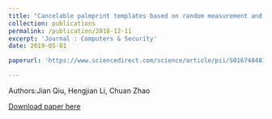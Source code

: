 ```yaml
---
title: "Cancelable palmprint templates based on random measurement and noise data for security and privacy-preserving authentication"
collection: publications
permalink: /publication/2018-12-11
excerpt: 'Journal : Computers & Security'
date: 2019-05-01

paperurl: 'https://www.sciencedirect.com/science/article/pii/S0167404818306618'

---
```

Authors:Jian Qiu, Hengjian Li, Chuan Zhao

[Download paper here](https://www.sciencedirect.com/science/article/pii/S0167404818306618)
